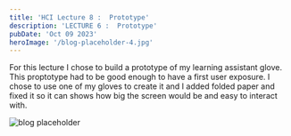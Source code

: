 ```yaml
---
title: 'HCI Lecture 8 :  Prototype'
description: 'LECTURE 6 :  Prototype'
pubDate: 'Oct 09 2023'
heroImage: '/blog-placeholder-4.jpg'
---
```


For this lecture I chose to build a prototype of my learning assistant glove. This proptotype had to be good enough to have a first user exposure. I chose to use one of my gloves to create it and I added folded paper and fixed it so it can shows how big the screen would be and easy to interact with.


![blog placeholder](/glove1.jpeg)